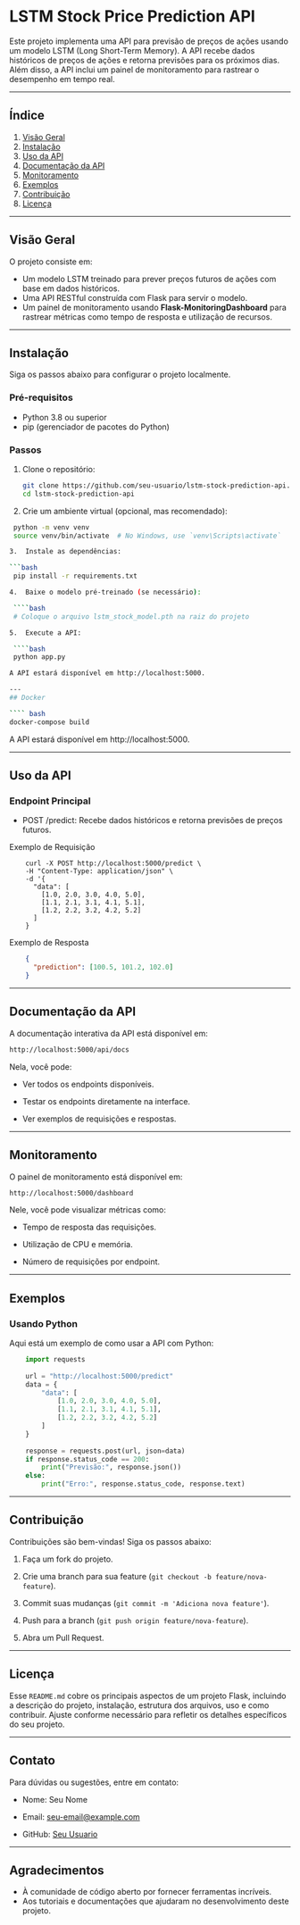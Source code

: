 # LSTM Stock Price Prediction API

Este projeto implementa uma API para previsão de preços de ações usando um modelo LSTM (Long Short-Term Memory). A API recebe dados históricos de preços de ações e retorna previsões para os próximos dias. Além disso, a API inclui um painel de monitoramento para rastrear o desempenho em tempo real.

---

## Índice

1. [Visão Geral](#visão-geral)
2. [Instalação](#instalação)
3. [Uso da API](#uso-da-api)
4. [Documentação da API](#documentação-da-api)
5. [Monitoramento](#monitoramento)
6. [Exemplos](#exemplos)
7. [Contribuição](#contribuição)
8. [Licença](#licença)

---

## Visão Geral

O projeto consiste em:

- Um modelo LSTM treinado para prever preços futuros de ações com base em dados históricos.
- Uma API RESTful construída com Flask para servir o modelo.
- Um painel de monitoramento usando **Flask-MonitoringDashboard** para rastrear métricas como tempo de resposta e utilização de recursos.

---

## Instalação

Siga os passos abaixo para configurar o projeto localmente.

### Pré-requisitos

- Python 3.8 ou superior
- pip (gerenciador de pacotes do Python)

### Passos

1. Clone o repositório:

   ```bash
   git clone https://github.com/seu-usuario/lstm-stock-prediction-api.git
   cd lstm-stock-prediction-api
   
2.  Crie um ambiente virtual (opcional, mas recomendado):

   ```bash
    python -m venv venv
    source venv/bin/activate  # No Windows, use `venv\Scripts\activate`
  
3.  Instale as dependências:

   ```bash
    pip install -r requirements.txt

4.  Baixe o modelo pré-treinado (se necessário):

    ````bash
    # Coloque o arquivo lstm_stock_model.pth na raiz do projeto

5.  Execute a API:

    ````bash
    python app.py

A API estará disponível em http://localhost:5000.

---
## Docker

```` bash
docker-compose build
````
A API estará disponível em http://localhost:5000.

---
## Uso da API
### Endpoint Principal
- POST /predict: Recebe dados históricos e retorna previsões de preços futuros.

Exemplo de Requisição

        curl -X POST http://localhost:5000/predict \
        -H "Content-Type: application/json" \
        -d '{
          "data": [
            [1.0, 2.0, 3.0, 4.0, 5.0],
            [1.1, 2.1, 3.1, 4.1, 5.1],
            [1.2, 2.2, 3.2, 4.2, 5.2]
          ]
        }

Exemplo de Resposta
```json
    {
      "prediction": [100.5, 101.2, 102.0]
    }
```
---
## Documentação da API

A documentação interativa da API está disponível em:

```bash
http://localhost:5000/api/docs
```

Nela, você pode:

- Ver todos os endpoints disponíveis.

- Testar os endpoints diretamente na interface.

- Ver exemplos de requisições e respostas.
---
## Monitoramento
O painel de monitoramento está disponível em:

```bash
http://localhost:5000/dashboard
```
Nele, você pode visualizar métricas como:

- Tempo de resposta das requisições.

- Utilização de CPU e memória.

- Número de requisições por endpoint.
---
## Exemplos
### Usando Python

Aqui está um exemplo de como usar a API com Python:
````python
    import requests
    
    url = "http://localhost:5000/predict"
    data = {
        "data": [
            [1.0, 2.0, 3.0, 4.0, 5.0],
            [1.1, 2.1, 3.1, 4.1, 5.1],
            [1.2, 2.2, 3.2, 4.2, 5.2]
        ]
    }
    
    response = requests.post(url, json=data)
    if response.status_code == 200:
        print("Previsão:", response.json())
    else:
        print("Erro:", response.status_code, response.text)
````
---
## Contribuição
Contribuições são bem-vindas! Siga os passos abaixo:

1. Faça um fork do projeto.

2. Crie uma branch para sua feature (``git checkout -b feature/nova-feature``).

3. Commit suas mudanças (``git commit -m 'Adiciona nova feature'``).

4. Push para a branch (``git push origin feature/nova-feature``).

5. Abra um Pull Request.
---
## Licença
Esse `README.md` cobre os principais aspectos de um projeto Flask, incluindo a descrição do projeto, instalação, estrutura dos arquivos, uso e como contribuir. Ajuste conforme necessário para refletir os detalhes específicos do seu projeto.

---
## Contato

Para dúvidas ou sugestões, entre em contato:

- Nome: Seu Nome

- Email: [seu-email@example.com](mailto:seu-email@example.com)

- GitHub: [Seu Usuario](https://github.com/seu-usuario)
---
## Agradecimentos

- À comunidade de código aberto por fornecer ferramentas incríveis.
- Aos tutoriais e documentações que ajudaram no desenvolvimento deste projeto.